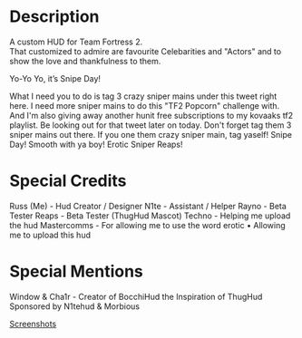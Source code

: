 # Description

A custom HUD for Team Fortress 2.  
That customized to admire are favourite Celebarities and "Actors"
and to show the love and thankfulness to them.

Yo-Yo Yo, it’s Snipe Day!

What I need you to do is tag 3 crazy sniper mains under this tweet right here. I need more sniper mains
to do this "TF2 Popcorn" challenge with. And I'm also giving away another hunit free subscriptions to my
kovaaks tf2 playlist. Be looking out for that tweet later on today. Don't forget tag them 3 sniper mains out
there. If you one them crazy sniper main, tag yaself! Snipe Day! Smooth with ya boy! Erotic Sniper Reaps!

# Special Credits
Russ (Me) - Hud Creator / Designer
N1te - Assistant / Helper
Rayno - Beta Tester
Reaps - Beta Tester (ThugHud Mascot)
Techno - Helping me upload the hud
Mastercomms - For allowing me to use the word erotic
            • Allowing me to upload this hud

# Special Mentions
Window & Cha1r - Creator of BocchiHud the Inspiration of ThugHud
Sponsored by N1tehud & Morbious

[Screenshots](https://imgur.com/a/9B3JqwM)  

